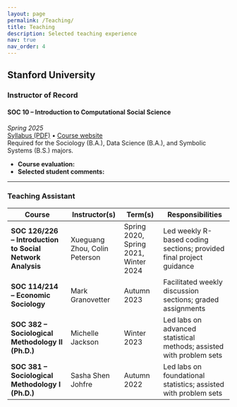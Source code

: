 ```yaml
---
layout: page
permalink: /Teaching/
title: Teaching
description: Selected teaching experience
nav: true
nav_order: 4
---
```


## Stanford University

### Instructor of Record
#### **SOC 10 – Introduction to Computational Social Science**  
*Spring 2025*  
[Syllabus (PDF)](/assets/SOC%2010%20syllabus.pdf) • [Course website](https://yuzesui97.github.io/soc10_2025spring/)  
Required for the Sociology (B.A.), Data Science (B.A.), and Symbolic Systems (B.S.) majors.

- **Course evaluation:** 
- **Selected student comments:**  

---

### Teaching Assistant
| Course | Instructor(s) | Term(s) | Responsibilities |
| --- | --- | --- | --- |
| **SOC 126/226 – Introduction to Social Network Analysis** | Xueguang Zhou, Colin Peterson | Spring 2020, Spring 2021, Winter 2024 | Led weekly R-based coding sections; provided final project guidance |
| **SOC 114/214 – Economic Sociology** | Mark Granovetter | Autumn 2023 | Facilitated weekly discussion sections; graded assignments |
| **SOC 382 – Sociological Methodology II (Ph.D.)** | Michelle Jackson | Winter 2023 | Led labs on advanced statistical methods; assisted with problem sets |
| **SOC 381 – Sociological Methodology I (Ph.D.)** | Sasha Shen Johfre | Autumn 2022 | Led labs on foundational statistics; assisted with problem sets |


